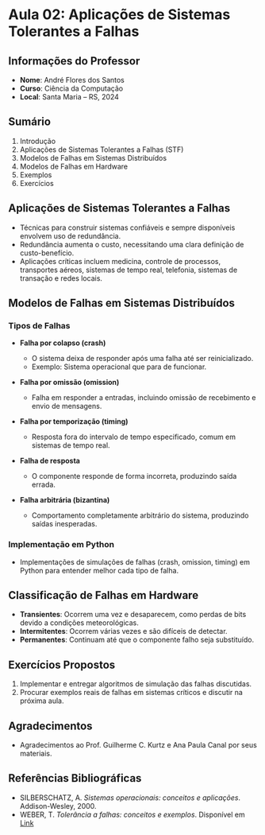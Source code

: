 # Aula 02: Aplicações de Sistemas Tolerantes a Falhas

## Informações do Professor

- **Nome**: André Flores dos Santos
- **Curso**: Ciência da Computação
- **Local**: Santa Maria – RS, 2024

## Sumário

1. Introdução
2. Aplicações de Sistemas Tolerantes a Falhas (STF)
3. Modelos de Falhas em Sistemas Distribuídos
4. Modelos de Falhas em Hardware
5. Exemplos
6. Exercícios

## Aplicações de Sistemas Tolerantes a Falhas

- Técnicas para construir sistemas confiáveis e sempre disponíveis envolvem uso de redundância.
- Redundância aumenta o custo, necessitando uma clara definição de custo-benefício.
- Aplicações críticas incluem medicina, controle de processos, transportes aéreos, sistemas de tempo real, telefonia, sistemas de transação e redes locais.

## Modelos de Falhas em Sistemas Distribuídos

### Tipos de Falhas

- **Falha por colapso (crash)**
  - O sistema deixa de responder após uma falha até ser reinicializado.
  - Exemplo: Sistema operacional que para de funcionar.

- **Falha por omissão (omission)**
  - Falha em responder a entradas, incluindo omissão de recebimento e envio de mensagens.

- **Falha por temporização (timing)**
  - Resposta fora do intervalo de tempo especificado, comum em sistemas de tempo real.

- **Falha de resposta**
  - O componente responde de forma incorreta, produzindo saída errada.

- **Falha arbitrária (bizantina)**
  - Comportamento completamente arbitrário do sistema, produzindo saídas inesperadas.

### Implementação em Python

- Implementações de simulações de falhas (crash, omission, timing) em Python para entender melhor cada tipo de falha.

## Classificação de Falhas em Hardware

- **Transientes**: Ocorrem uma vez e desaparecem, como perdas de bits devido a condições meteorológicas.
- **Intermitentes**: Ocorrem várias vezes e são difíceis de detectar.
- **Permanentes**: Continuam até que o componente falho seja substituído.

## Exercícios Propostos

1. Implementar e entregar algoritmos de simulação das falhas discutidas.
2. Procurar exemplos reais de falhas em sistemas críticos e discutir na próxima aula.

## Agradecimentos

- Agradecimentos ao Prof. Guilherme C. Kurtz e Ana Paula Canal por seus materiais.

## Referências Bibliográficas

- SILBERSCHATZ, A. *Sistemas operacionais: conceitos e aplicações*. Addison-Wesley, 2000.
- WEBER, T. *Tolerância a falhas: conceitos e exemplos*. Disponível em [Link](http://www.inf.ufrgs.br/~taisy/disciplinas/textos/ConceitosDependabilidade.PDF)

